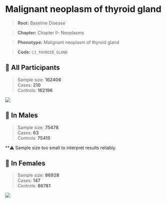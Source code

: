 # Malignant neoplasm of thyroid gland

> **Root:** Baseline Disease  

> **Chapter:** Chapter II- Neoplasms  

> **Phenotype:** Malignant neoplasm of thyroid gland  

> **Code:** `C3_THYROID_GLAND`

## 🧪 All Participants  
> Sample size: **162406**  
> Cases: **210**  
> Controls: **162196**
<img src="/Disease/Figures/ALL/Incidence/C3_THYROID_GLAND.png"/>
<CsvTable src="/Disease/Data/ALL/Incidence/COX_C3_THYROID_GLAND.csv" label="🔍 View full results" />

## 👨 In Males  
> Sample size: **75478**  
> Cases: **63**  
> Controls: **75415**

**⚠️ Sample size too small to interpret results reliably.


## 👩 In Females  
> Sample size: **86928**  
> Cases: **147**  
> Controls: **86781**
<img src="/Disease/Figures/Female/Incidence/C3_THYROID_GLAND.png"/>
<CsvTable src="/Disease/Data/Female/Incidence/COX_C3_THYROID_GLAND.csv" label="🔍 View full results" />

